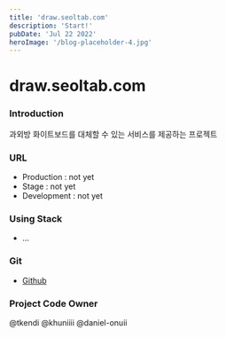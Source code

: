 ```yaml
---
title: 'draw.seoltab.com'
description: 'Start!'
pubDate: 'Jul 22 2022'
heroImage: '/blog-placeholder-4.jpg'
---
```


# draw.seoltab.com

### Introduction
과외방 화이트보드를 대체할 수 있는 서비스를 제공하는 프로젝트

### URL
- Production : not yet
- Stage : not yet
- Development : not yet

### Using Stack
- ...

### Git
- <a href="https://github.com/GoodOnuii/draw.seoltab.com" target="_blank">Github</a>

### Project Code Owner
@tkendi @khuniiii @daniel-onuii
